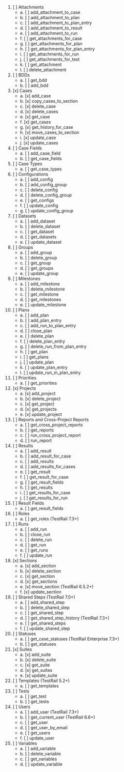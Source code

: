 01. [ ] Attachments
    - a. [ ] add_attachment_to_case
    - b. [ ] add_attachment_to_plan
    - c. [ ] add_attachment_to_plan_entry
    - d. [ ] add_attachment_to_result
    - e. [ ] add_attachment_to_run
    - f. [ ] get_attachments_for_case
    - g. [ ] get_attachments_for_plan
    - h. [ ] get_attachments_for_plan_entry
    - i. [ ] get_attachments_for_run
    - j. [ ] get_attachments_for_test
    - k. [ ] get_attachment
    - l. [ ] delete_attachment
02. [ ] BDDs
    - a. [ ] get_bdd
    - b. [ ] add_bdd
03. [x] Cases
    - a. [x] add_case
    - b. [x] copy_cases_to_section
    - c. [x] delete_case
    - d. [x] delete_cases
    - e. [x] get_case
    - f. [x] get_cases
    - g. [x] get_history_for_case
    - h. [x] move_cases_to_section
    - i. [x] update_case
    - j. [x] update_cases
04. [ ] Case Fields
    - a. [ ] add_case_field
    - b. [ ] get_case_fields
05. [ ] Case Types
    - a. [ ] get_case_types
06. [ ] Configurations
    - a. [ ] add_config
    - b. [ ] add_config_group
    - c. [ ] delete_config
    - d. [ ] delete_config_group
    - e. [ ] get_configs
    - f. [ ] update_config
    - g. [ ] update_config_group
07. [ ] Datasets
    - a. [ ] add_dataset
    - b. [ ] delete_dataset
    - c. [ ] get_dataset
    - d. [ ] get_datasets
    - e. [ ] update_dataset
08. [ ] Groups
    - a. [ ] add_group
    - b. [ ] delete_group
    - c. [ ] get_group
    - d. [ ] get_groups
    - e. [ ] update_group
09. [ ] Milestones
    - a. [ ] add_milestone
    - b. [ ] delete_milestone
    - c. [ ] get_milestone
    - d. [ ] get_milestones
    - e. [ ] update_milestone
10. [ ] Plans
    - a. [ ] add_plan
    - b. [ ] add_plan_entry
    - c. [ ] add_run_to_plan_entry
    - d. [ ] close_plan
    - e. [ ] delete_plan
    - f. [ ] delete_plan_entry
    - g. [ ] delete_run_from_plan_entry
    - h. [ ] get_plan
    - i. [ ] get_plans
    - j. [ ] update_plan
    - k. [ ] update_plan_entry
    - l. [ ] update_run_in_plan_entry
11. [ ] Priorities
    - a. [ ] get_priorities
12. [x] Projects
    - a. [x] add_project
    - b. [x] delete_project
    - c. [x] get_project
    - d. [x] get_projects
    - e. [x] update_project
13. [ ] Reports and Cross-Project Reports
    - a. [ ] get_cross_project_reports
    - b. [ ] get_reports
    - c. [ ] run_cross_project_report
    - d. [ ] run_report
14. [ ] Results
    - a. [ ] add_result
    - b. [ ] add_result_for_case
    - c. [ ] add_results
    - d. [ ] add_results_for_cases
    - e. [ ] get_result
    - f. [ ] get_result_for_case
    - g. [ ] get_result_fields
    - h. [ ] get_results
    - i. [ ] get_results_for_case
    - j. [ ] get_results_for_run
15. [ ] Result Fields
    - a. [ ] get_result_fields
16. [ ] Roles
    - a. [ ] get_roles (TestRail 7.3+)
17. [ ] Runs
    - a. [ ] add_run
    - b. [ ] close_run
    - c. [ ] delete_run
    - d. [ ] get_run
    - e. [ ] get_runs
    - f. [ ] update_run
18. [x] Sections
    - a. [x] add_section
    - b. [x] delete_section
    - c. [x] get_section
    - d. [x] get_sections
    - e. [x] move_section (TestRail 6.5.2+)
    - f. [x] update_section
19. [ ] Shared Steps (TestRail 7.0+)
    - a. [ ] add_shared_step
    - b. [ ] delete_shared_step
    - c. [ ] get_shared_step
    - d. [ ] get_shared_step_history (TestRail 7.3+)
    - e. [ ] get_shared_steps
    - f. [ ] update_shared_step
20. [ ] Statuses
    - a. [ ] get_case_statuses (TestRail Enterprise 7.3+)
    - b. [ ] get_statuses
21. [x] Suites
    - a. [x] add_suite
    - b. [x] delete_suite
    - c. [x] get_suite
    - d. [x] get_suites
    - e. [x] update_suite
22. [ ] Templates (TestRail 5.2+)
    - a. [ ] get_templates
23. [ ] Tests
    - a. [ ] get_test
    - b. [ ] get_tests
24. [ ] Users
    - a. [ ] add_user (TestRail 7.3+)
    - b. [ ] get_current_user (TestRail 6.6+)
    - c. [ ] get_user
    - d. [ ] get_user_by_email
    - e. [ ] get_users
    - f. [ ] update_user
25. [ ] Variables
    - a. [ ] add_variable
    - b. [ ] delete_variable
    - c. [ ] get_variables
    - d. [ ] update_variable
